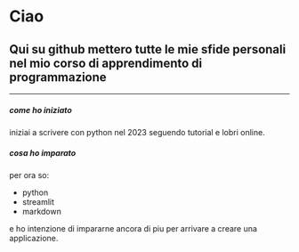 # Ciao
## Qui su github mettero tutte le mie sfide personali nel mio corso di apprendimento di programmazione

---
##### come ho iniziato

iniziai a scrivere con python nel 2023 seguendo tutorial e lobri online.

##### cosa ho imparato

per ora so:
- python
- streamlit
- markdown
  
e ho intenzione di impararne ancora di piu per arrivare a creare una applicazione.


